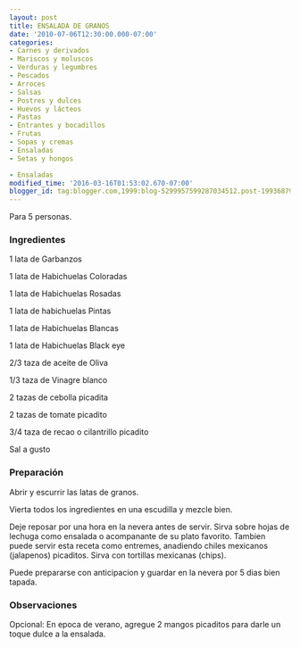 ```yaml
---
layout: post
title: ENSALADA DE GRANOS
date: '2010-07-06T12:30:00.000-07:00'
categories:
- Carnes y derivados
- Mariscos y moluscos
- Verduras y legumbres
- Pescados
- Arroces
- Salsas
- Postres y dulces
- Huevos y lácteos
- Pastas
- Entrantes y bocadillos
- Frutas
- Sopas y cremas
- Ensaladas
- Setas y hongos

- Ensaladas
modified_time: '2016-03-16T01:53:02.670-07:00'
blogger_id: tag:blogger.com,1999:blog-5299957599287034512.post-1993687965278779573
---
```


Para 5 personas.

<h3>Ingredientes</h3>

1 lata de Garbanzos

1 lata de Habichuelas Coloradas

1 lata de Habichuelas Rosadas

1 lata de habichuelas Pintas

1 lata de Habichuelas Blancas

1 lata de Habichuelas Black eye

2/3 taza de aceite de Oliva

1/3 taza de Vinagre blanco

2 tazas de cebolla picadita

2 tazas de tomate picadito

3/4 taza de recao o cilantrillo picadito

Sal a gusto

<h3>Preparación</h3>

Abrir y escurrir las latas de granos.

Vierta todos los ingredientes en una escudilla y mezcle bien.

Deje reposar por una hora en la nevera antes de servir. Sirva sobre hojas de lechuga como ensalada o acompanante de su plato favorito. Tambien puede servir esta receta como entremes, anadiendo chiles mexicanos (jalapenos) picaditos. Sirva con tortillas mexicanas (chips).

Puede prepararse con anticipacion y guardar en la nevera por 5 dias bien tapada.

<h3>Observaciones</h3>

Opcional: En epoca de verano, agregue 2 mangos picaditos para darle un toque dulce a la ensalada.

